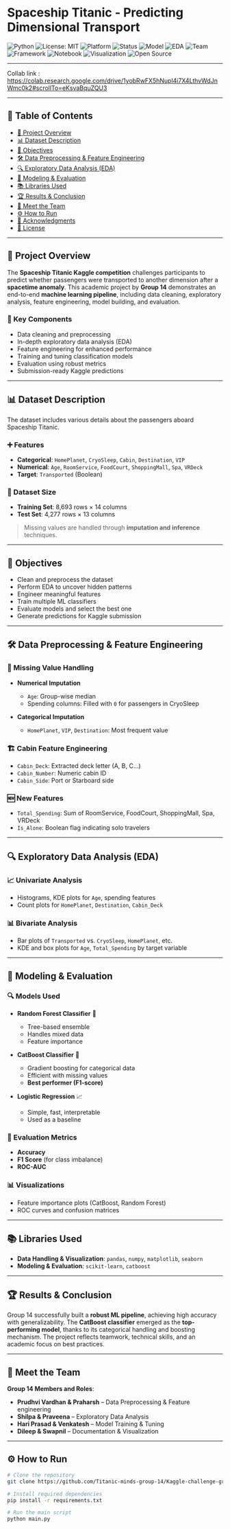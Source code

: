 #  Spaceship Titanic - Predicting Dimensional Transport

![Python](https://img.shields.io/badge/Python-3.8%2B-blue?logo=python)
![License: MIT](https://img.shields.io/badge/License-MIT-green.svg)
![Platform](https://img.shields.io/badge/Platform-Kaggle-20BEFF?logo=kaggle)
![Status](https://img.shields.io/badge/Status-Completed-brightgreen)
![Model](https://img.shields.io/badge/Model-CatBoost-blueviolet)
![EDA](https://img.shields.io/badge/EDA-Seaborn%20%7C%20Matplotlib-yellow)
![Team](https://img.shields.io/badge/Team-Group14-blue)
![Framework](https://img.shields.io/badge/ML-Scikit--Learn-orange)
![Notebook](https://img.shields.io/badge/Notebook-Jupyter-F37626?logo=jupyter)
![Visualization](https://img.shields.io/badge/Visualization-Matplotlib%20%7C%20Seaborn-ff69b4)
![Open Source](https://img.shields.io/badge/Open--Source-Yes-lightgrey)

---

Collab link : https://colab.research.google.com/drive/1yobRwFX5hNupl4i7X4LthvWdJnWmc0k2#scrollTo=eKsvaBquZQU3

---

## 📑 Table of Contents

- [🌌 Project Overview](#-project-overview)
- [📊 Dataset Description](#-dataset-description)
- [🎯 Objectives](#-objectives)
- [🛠️ Data Preprocessing & Feature Engineering](#️-data-preprocessing--feature-engineering)
- [🔍 Exploratory Data Analysis (EDA)](#-exploratory-data-analysis-eda)
- [🤖 Modeling & Evaluation](#-modeling--evaluation)
- [📚 Libraries Used](#-libraries-used)
- [🏆 Results & Conclusion](#-results--conclusion)
- [👥 Meet the Team](#-meet-the-team)
- [⚙️ How to Run](#️-how-to-run)
- [🙏 Acknowledgments](#-acknowledgments)
- [📜 License](#-license)

---

## 🌌 Project Overview

The **Spaceship Titanic Kaggle competition** challenges participants to predict whether passengers were transported to another dimension after a **spacetime anomaly**. This academic project by **Group 14** demonstrates an end-to-end **machine learning pipeline**, including data cleaning, exploratory analysis, feature engineering, model building, and evaluation.

### 🔑 Key Components

- Data cleaning and preprocessing  
- In-depth exploratory data analysis (EDA)  
- Feature engineering for enhanced performance  
- Training and tuning classification models  
- Evaluation using robust metrics  
- Submission-ready Kaggle predictions  

---

## 📊 Dataset Description

The dataset includes various details about the passengers aboard Spaceship Titanic.

### ➕ Features

- **Categorical**: `HomePlanet`, `CryoSleep`, `Cabin`, `Destination`, `VIP`  
- **Numerical**: `Age`, `RoomService`, `FoodCourt`, `ShoppingMall`, `Spa`, `VRDeck`  
- **Target**: `Transported` (Boolean)  

### 📏 Dataset Size

- **Training Set**: 8,693 rows × 14 columns  
- **Test Set**: 4,277 rows × 13 columns  

> Missing values are handled through **imputation and inference** techniques.

---

## 🎯 Objectives

- Clean and preprocess the dataset  
- Perform EDA to uncover hidden patterns  
- Engineer meaningful features  
- Train multiple ML classifiers  
- Evaluate models and select the best one  
- Generate predictions for Kaggle submission  

---

## 🛠️ Data Preprocessing & Feature Engineering

### 🧼 Missing Value Handling

- **Numerical Imputation**  
  - `Age`: Group-wise median  
  - Spending columns: Filled with `0` for passengers in CryoSleep  

- **Categorical Imputation**  
  - `HomePlanet`, `VIP`, `Destination`: Most frequent value  

### 🏗️ Cabin Feature Engineering

- `Cabin_Deck`: Extracted deck letter (A, B, C...)  
- `Cabin_Number`: Numeric cabin ID  
- `Cabin_Side`: Port or Starboard side  

### 🆕 New Features

- `Total_Spending`: Sum of RoomService, FoodCourt, ShoppingMall, Spa, VRDeck  
- `Is_Alone`: Boolean flag indicating solo travelers  

---

## 🔍 Exploratory Data Analysis (EDA)

### 📈 Univariate Analysis

- Histograms, KDE plots for `Age`, spending features  
- Count plots for `HomePlanet`, `Destination`, `Cabin_Deck`  

### 📊 Bivariate Analysis

- Bar plots of `Transported` vs. `CryoSleep`, `HomePlanet`, etc.  
- KDE and box plots for `Age`, `Total_Spending` by target variable  

---

## 🤖 Modeling & Evaluation

### 🔍 Models Used

- **Random Forest Classifier** 🌳  
  - Tree-based ensemble  
  - Handles mixed data  
  - Feature importance

- **CatBoost Classifier** 🚀  
  - Gradient boosting for categorical data  
  - Efficient with missing values  
  - **Best performer (F1-score)**

- **Logistic Regression** 📈  
  - Simple, fast, interpretable  
  - Used as a baseline  

### 📏 Evaluation Metrics

- **Accuracy**  
- **F1 Score** (for class imbalance)  
- **ROC-AUC**  

### 📊 Visualizations

- Feature importance plots (CatBoost, Random Forest)  
- ROC curves and confusion matrices  

---

## 📚 Libraries Used

- **Data Handling & Visualization**: `pandas`, `numpy`, `matplotlib`, `seaborn`  
- **Modeling & Evaluation**: `scikit-learn`, `catboost`  

---

## 🏆 Results & Conclusion

Group 14 successfully built a **robust ML pipeline**, achieving high accuracy with generalizability. The **CatBoost classifier** emerged as the **top-performing model**, thanks to its categorical handling and boosting mechanism. The project reflects teamwork, technical skills, and an academic focus on best practices.

---

## 👥 Meet the Team

**Group 14 Members and Roles**:

- **Prudhvi Vardhan & Praharsh** – Data Preprocessing  & Feature engineering
- **Shilpa & Praveena** – Exploratory Data Analysis  
- **Hari Prasad & Venkatesh** – Model Training & Tuning    
- **Dileep & Swapnil** – Documentation & Visualization  

---

## ⚙️ How to Run

```bash
# Clone the repository
git clone https://github.com/Titanic-minds-group-14/Kaggle-challenge-group-14-

# Install required dependencies
pip install -r requirements.txt

# Run the main script
python main.py
